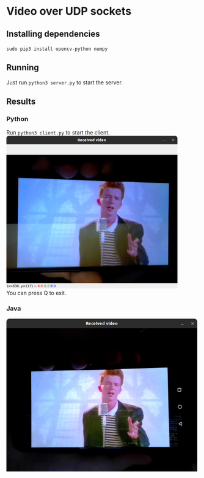# Video over UDP sockets
## Installing dependencies
`sudo pip3 install opencv-python numpy`
## Running
Just run `python3 server.py` to start the server.
## Results
### Python
Run `python3 client.py` to start the client.
<img src="images/result.png" height="400">
<br/>
You can press Q to exit.
### Java
<img src="images/result2.png" height="400">